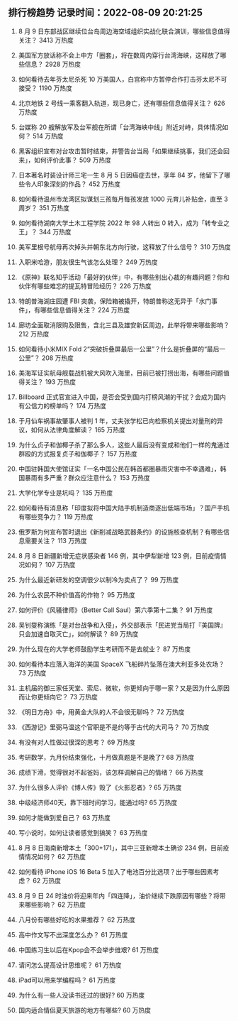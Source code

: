 
## 排行榜趋势 记录时间：2022-08-09 20:21:25
  
  1. 8 月 9 日东部战区继续位台岛周边海空域组织实战化联合演训，哪些信息值得关注？ 3413 万热度
    
  2. 美国军方放话称不会上中方「圈套」，将在数周内穿行台湾海峡，这释放了哪些信息？ 2928 万热度
    
  3. 如何看待去年芬太尼杀死 10 万美国人，白宫称中方暂停合作打击芬太尼不可接受？ 1190 万热度
    
  4. 北京地铁 2 号线一乘客翻入轨道，现已身亡，还有哪些信息值得关注？ 626 万热度
    
  5. 台媒称 20 艘解放军及台军舰在所谓「台湾海峡中线」附近对峙，具体情况如何？ 514 万热度
    
  6. 黑客组织宣布对台攻击暂时结束，并警告台当局「如果继续挑事，我们还会回来」，如何评价此事？ 509 万热度
    
  7. 日本著名时装设计师三宅一生 8 月 5 日因癌症去世，享年 84 岁，他留下了哪些令人印象深刻的作品？ 452 万热度
    
  8. 如何看待温州市龙湾区拟谋划三孩每月每孩发放 1000 元育儿补贴金，直至 3 周岁？ 351 万热度
    
  9. 如何看待湖南大学土木工程学院 2022 年 98 人转出 0 转入，成为「转专业之王」？ 344 万热度
    
  10. 美军里根号航母再次掉头并朝东北方向行驶，这释放了什么信号？ 310 万热度
    
  11. 入职米哈游，朋友很生气该怎么处理？ 249 万热度
    
  12. 《原神》联名知乎活动「最好的伙伴」中，有哪些别出心裁的有趣问题？你和伙伴有哪些难忘的提瓦特冒险经历？ 226 万热度
    
  13. 特朗普海湖庄园遭 FBI 突袭，保险箱被撬开，特朗普称这无异于「水门事件」，有哪些信息值得关注？ 224 万热度
    
  14. 廊坊全面取消限购及限售，含北三县及雄安新区周边，此举将带来哪些影响？ 212 万热度
    
  15. 如何看待小米MIX Fold 2“突破折叠屏最后一公里”？什么是折叠屏的“最后一公里”？ 208 万热度
    
  16. 美海军证实航母舰载战机被大风吹入海里，目前已被打捞出海，有哪些问题值得关注？ 193 万热度
    
  17. Billboard 正式官宣进入中国，是否会受到国内打榜风潮的干扰？会成为国内有公信力的榜单吗？ 174 万热度
    
  18. 于月仙车祸事故肇事人被判 1 年，丈夫张学松已向检察机关提出对量刑的异议，如何从法律角度解读？ 165 万热度
    
  19. 为什么贞子和伽椰子杀了那么多人，这些人最后没有变成和他们一样的鬼通过群殴的方式报复贞子和伽椰子？ 157 万热度
    
  20. 中国驻韩国大使馆证实「一名中国公民在韩首都圈暴雨灾害中不幸遇难」，韩国暴雨有多严重？群众应注意什么？ 153 万热度
    
  21. 大学化学专业是坑吗？ 135 万热度
    
  22. 如何看待有消息称「印度拟将中国大陆手机制造商逐出低端市场」？国产手机有哪些竞争力？ 119 万热度
    
  23. 俄罗斯为何宣布暂时退出《新削减战略武器条约》的设施核查机制？有哪些信息需要关注？ 113 万热度
    
  24. 8 月 8 日新疆新增无症状感染者 146 例，其中伊犁新增 123 例，目前疫情情况如何？ 107 万热度
    
  25. 为什么最近新研发的空调很少以制冷为卖点了？ 99 万热度
    
  26. 为什么农民不种价值高的作物？ 95 万热度
    
  27. 如何评价《风骚律师》（Better Call Saul）第六季第十二集？ 91 万热度
    
  28. 吴钊燮称演练「是对台战争和入侵」，外交部表示「民进党当局打『美国牌』 只会加速自取灭亡」，如何解读？ 89 万热度
    
  29. 为什么现在的大学老师鼓励学生考研而不是去就业？ 87 万热度
    
  30. 如何看待本应落入海洋的美国 SpaceX 飞船碎片坠落在澳大利亚多处农场？ 73 万热度
    
  31. 主机届的御三家任天堂、索尼、微软，你更倾向于哪一家？又是因为什么原因而让你更倾向它？ 73 万热度
    
  32. 《明日方舟》中，用黄金大队的人不会很无聊吗？ 72 万热度
    
  33. 《西游记》里弼马温这个官职是不是约等于古代的大司马？ 70 万热度
    
  34. 有没有对人性做过很深的思考？ 69 万热度
    
  35. 考研数学，九月份结束强化，十月做真题是不是晚了? 68 万热度
    
  36. 成绩下滑，觉得很对不起爸妈，该怎样调解自己的情绪？ 66 万热度
    
  37. 为什么很多人评价《博人传》毁了《火影忍者》? 65 万热度
    
  38. 中级经济师40天，靠下班时间学习，能通过吗? 65 万热度
    
  39. 如何才能做到爱自己？ 63 万热度
    
  40. 写小说时，如何让读者感觉到搞笑？ 63 万热度
    
  41. 8 月 8 日海南新增本土「300+171」，其中三亚新增本土确诊 234 例，目前疫情情况如何？ 62 万热度
    
  42. 如何看待 iPhone iOS 16 Beta 5 加入了电池百分比选项？出于哪些因素考虑？ 62 万热度
    
  43. 8 月 9 日 24 时油价将迎来年内「四连降」，油价继续下跌原因有哪些？将带来哪些影响？ 62 万热度
    
  44. 八月份有哪些好吃的水果推荐？ 62 万热度
    
  45. 高中作文写不出深度怎么办？ 61 万热度
    
  46. 中国练习生以后在Kpop会不会举步维艰? 61 万热度
    
  47. 请问怎么提高设计思维呢？ 61 万热度
    
  48. iPad可以用来学编程吗？ 61 万热度
    
  49. 为什么有一些人没读书还过的很好? 60 万热度
    
  50. 国内适合情侣夏天旅游的地方有哪些? 60 万热度
    